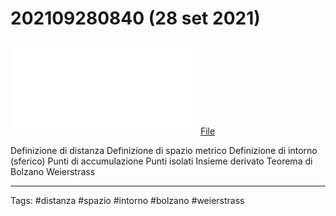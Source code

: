# 202109280840 (28 set 2021)
![](202109280840.pdf)
[File](202109280840.pdf)

Definizione di distanza
Definizione di spazio metrico
Definizione di intorno (sferico)
Punti di accumulazione
Punti isolati
Insieme derivato
Teorema di Bolzano Weierstrass

---

Tags:
	#distanza #spazio #intorno #bolzano #weierstrass
	
	